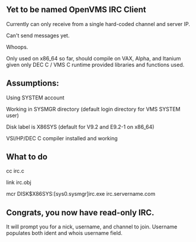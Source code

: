 ## Yet to be named OpenVMS IRC Client

Currently can only receive from a single hard-coded channel and server IP.

Can't send messages yet. 

Whoops. 

Only used on x86_64 so far, should compile on VAX, Alpha, and Itanium 
given only DEC C / VMS C runtime provided libraries and functions used.


## Assumptions:

Using SYSTEM account

Working in SYSMGR directory (default login directory for VMS SYSTEM user)

Disk label is X86SYS (default for V9.2 and E9.2-1 on x86_64)

VSI/HP/DEC C compiler installed and working

## What to do
cc irc.c

link irc.obj

mcr DISK$X86SYS:[sys0.sysmgr]irc.exe irc.servername.com

## Congrats, you now have read-only IRC.

It will prompt you for a nick, username, and channel to join. 
Username populates both ident and whois username field.


